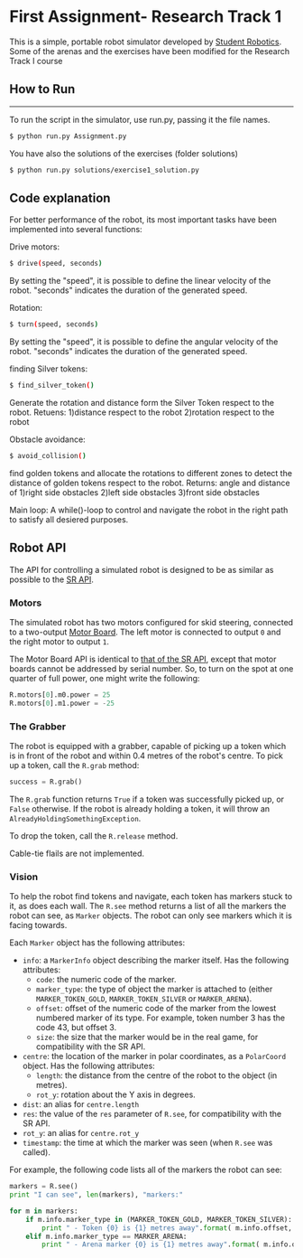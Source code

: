 First Assignment- Research Track 1
================================

This is a simple, portable robot simulator developed by [Student Robotics](https://studentrobotics.org).
Some of the arenas and the exercises have been modified for the Research Track I course


## How to Run
-----------------------------

To run the script in the simulator, use run.py, passing it the file names.


```bash
$ python run.py Assignment.py
```

You have also the solutions of the exercises (folder solutions)

```bash
$ python run.py solutions/exercise1_solution.py
```

Code explanation
---------------------

For better performance of the robot, its most important tasks have been implemented into several functions:

Drive motors:
```bash
$ drive(speed, seconds)
```
By setting the "speed", it is possible to define the linear velocity of the robot. "seconds" indicates the duration of the generated speed.

Rotation:
```bash
$ turn(speed, seconds)
```
By setting the "speed", it is possible to define the angular velocity of the robot. "seconds" indicates the duration of the generated speed.

finding Silver tokens:
```bash
$ find_silver_token()
```
Generate the rotation and distance form the Silver Token respect to the robot. Retuens: 1)distance respect to the robot 2)rotation respect to the robot

Obstacle avoidance:
```bash
$ avoid_collision()
```
find golden tokens and allocate the rotations to different zones to detect the distance of golden tokens respect to the robot. Returns: angle and distance of 1)right side obstacles 2)left side obstacles 3)front side obstacles


Main loop: A while()-loop to control and navigate the robot in the right path to satisfy all desiered purposes.





Robot API
---------

The API for controlling a simulated robot is designed to be as similar as possible to the [SR API][sr-api].

### Motors ###

The simulated robot has two motors configured for skid steering, connected to a two-output [Motor Board](https://studentrobotics.org/docs/kit/motor_board). The left motor is connected to output `0` and the right motor to output `1`.

The Motor Board API is identical to [that of the SR API](https://studentrobotics.org/docs/programming/sr/motors/), except that motor boards cannot be addressed by serial number. So, to turn on the spot at one quarter of full power, one might write the following:

```python
R.motors[0].m0.power = 25
R.motors[0].m1.power = -25
```

### The Grabber ###

The robot is equipped with a grabber, capable of picking up a token which is in front of the robot and within 0.4 metres of the robot's centre. To pick up a token, call the `R.grab` method:

```python
success = R.grab()
```

The `R.grab` function returns `True` if a token was successfully picked up, or `False` otherwise. If the robot is already holding a token, it will throw an `AlreadyHoldingSomethingException`.

To drop the token, call the `R.release` method.

Cable-tie flails are not implemented.

### Vision ###

To help the robot find tokens and navigate, each token has markers stuck to it, as does each wall. The `R.see` method returns a list of all the markers the robot can see, as `Marker` objects. The robot can only see markers which it is facing towards.

Each `Marker` object has the following attributes:

* `info`: a `MarkerInfo` object describing the marker itself. Has the following attributes:
  * `code`: the numeric code of the marker.
  * `marker_type`: the type of object the marker is attached to (either `MARKER_TOKEN_GOLD`, `MARKER_TOKEN_SILVER` or `MARKER_ARENA`).
  * `offset`: offset of the numeric code of the marker from the lowest numbered marker of its type. For example, token number 3 has the code 43, but offset 3.
  * `size`: the size that the marker would be in the real game, for compatibility with the SR API.
* `centre`: the location of the marker in polar coordinates, as a `PolarCoord` object. Has the following attributes:
  * `length`: the distance from the centre of the robot to the object (in metres).
  * `rot_y`: rotation about the Y axis in degrees.
* `dist`: an alias for `centre.length`
* `res`: the value of the `res` parameter of `R.see`, for compatibility with the SR API.
* `rot_y`: an alias for `centre.rot_y`
* `timestamp`: the time at which the marker was seen (when `R.see` was called).

For example, the following code lists all of the markers the robot can see:

```python
markers = R.see()
print "I can see", len(markers), "markers:"

for m in markers:
    if m.info.marker_type in (MARKER_TOKEN_GOLD, MARKER_TOKEN_SILVER):
        print " - Token {0} is {1} metres away".format( m.info.offset, m.dist )
    elif m.info.marker_type == MARKER_ARENA:
        print " - Arena marker {0} is {1} metres away".format( m.info.offset, m.dist )
```

[sr-api]: https://studentrobotics.org/docs/programming/sr/

